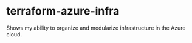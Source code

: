 # terraform-azure-infra
Shows my ability to organize and modularize infrastructure in the Azure cloud.
